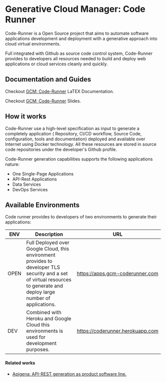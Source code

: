 # Generative Cloud Manager: Code Runner

Code-Runner is a Open Source project that aims to automate software
applications development and deployment with a generative approach
into cloud virtual environments.

Full integrated with Github as source code control system, Code-Runner
provides to developers all resources needed to build and deploy web
applications or cloud services cleanly and quickly.

## Documentation and Guides

Checkout [GCM: Code-Runner](https://github.com/hugobarzano/GCM/blob/master/doc/Proyecto.pdf) LaTEX Documentation.

Checkout [GCM: Code-Runner](https://github.com/hugobarzano/GCM/blob/master/doc/presentacion/GCM_Code-Runner.pdf) Slides.

## How it works

Code-Runner use a high-level specification as input to generate a
completely application ( Repository, CI/CD workflow, Source Code,
configuration, tools and documentation) deployed and available over
Internet using Docker technology. All these resources are stored in
source code repositories under the developer's Github profile.

Code-Runner generation capabilities supports the following applications nature:

 - One Single-Page Applications
 - API-Rest Applications
 - Data Services
 - DevOps Services

 ## Available Environments

Code runner provides to developers of two environments to generate their applications:

| ENV | Description                                                                                                                                                               | URL                              |
|-----|---------------------------------------------------------------------------------------------------------------------------------------------------------------------------|----------------------------------|
| OPEN | Full Deployed over Google Cloud, this environment provides to developer TLS security and a set of virtual resources to generate and deploy large  number of applications. | https://apps.gcm-coderunner.com  |
| DEV | Combined with Heroku and Google Cloud this environments is used for development purposes.                                                                                 | https://coderunner.herokuapp.com |


#### Related works

- [Apigena: API-REST generation as product software line.](https://github.com/hugobarzano/apigena)
